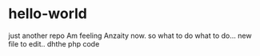 # hello-world
just another repo
Am feeling Anzaity now.
so what to do
what to do...
new file to edit.. dhthe 
php code